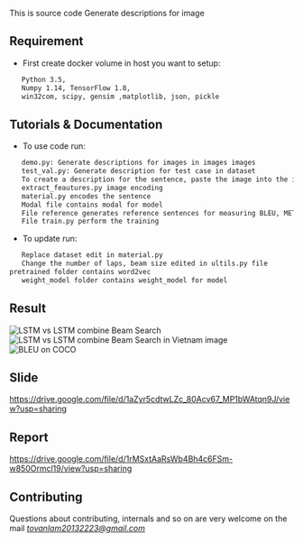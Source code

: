 This is source code Generate descriptions for image
## Requirement

 * First create docker volume in host you want to setup: 
 ```bash
	Python 3.5,
    Numpy 1.14, TensorFlow 1.8, 
    win32com, scipy, gensim ,matplotlib, json, pickle
```
 
## Tutorials & Documentation

 * To use code run:
  ```bash
 	 demo.py: Generate descriptions for images in images images
 	 test_val.py: Generate description for test case in dataset
 	 To create a description for the sentence, paste the image into the images folder, run caption_image.py
 	 extract_feautures.py image encoding
 	 material.py encodes the sentence
 	 Modal file contains modal for model
 	 File reference generates reference sentences for measuring BLEU, METEOR
 	 File train.py perform the training
 ```
 * To update run:
 ```bash
	Replace dataset edit in material.py
	Change the number of laps, beam size edited in ultils.py file
pretrained folder contains word2vec
	weight_model folder contains weight_model for model
 ```
 


## Result 
![LSTM vs LSTM combine Beam Search](https://photos.app.goo.gl/L51uLJPEogx2M1Ce9)
![LSTM vs LSTM combine Beam Search in Vietnam image](https://photos.app.goo.gl/8dp7Jaq5VqV1rLBC6)
![BLEU on COCO](https://photos.app.goo.gl/zjYwC4CShtn32dkL9)

## Slide
https://drive.google.com/file/d/1aZyr5cdtwLZc_80Acv67_MP1bWAtqn9J/view?usp=sharing
## Report
https://drive.google.com/file/d/1rMSxtAaRsWb4Bh4c6FSm-w850Ormcl19/view?usp=sharing

## Contributing

Questions about contributing, internals and so on are very welcome on the mail *tovanlam20132223@gmail.com*

